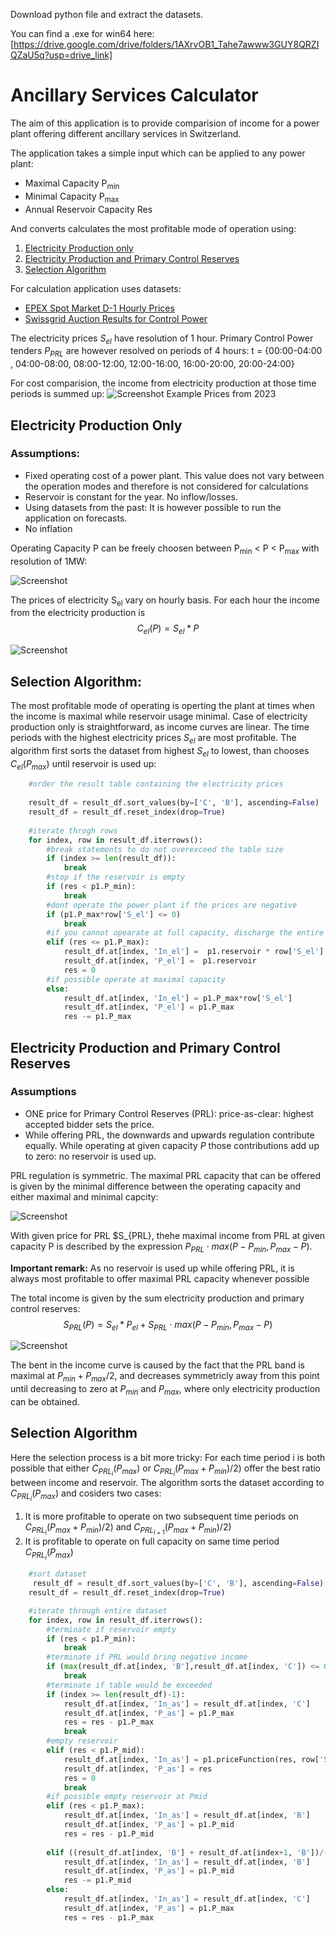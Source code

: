 Download python file and extract the datasets.

You can find a .exe for win64 here: [https://drive.google.com/drive/folders/1AXrvOB1_Tahe7awww3GUY8QRZIQZaU5q?usp=drive_link]

# Ancillary Services Calculator

The aim of this application is to provide comparision of income for a power plant offering different ancillary services in Switzerland.

The application takes a simple input which can be applied to any power plant: 

- Maximal Capacity P<sub>min</sub>
- Minimal Capacity P<sub>max</sub>
- Annual Reservoir Capacity Res

And converts calculates the most profitable mode of operation using:

1. [Electricity Production only](#ElProd)
2. [Electricity Production and Primary Control Reserves](#PRL)
3. [Selection Algorithm](#SelAlg)

For calculation application uses datasets:
- [EPEX Spot Market D-1 Hourly Prices](https://transparency.entsoe.eu/transmission-domain/r2/dayAheadPrices/show?name=&defaultValue=true&viewType=TABLE&areaType=BZN&atch=false&dateTime.dateTime=02.12.2023+00:00|CET|DAY&biddingZone.values=CTY|10YCH-SWISSGRIDZ!BZN|10YCH-SWISSGRIDZ&resolution.values=PT60M&dateTime.timezone=CET_CEST&dateTime.timezone_input=CET+(UTC+1)+/+CEST+(UTC+2))
- [Swissgrid Auction Results for Control Power](https://www.swissgrid.ch/en/home/customers/topics/ancillary-services/tenders.html)

The electricity prices $S_{el}$ have resolution of 1 hour. Primary Control Power tenders $P_{PRL}$ are however resolved on periods of 4 hours: t = {00:00-04:00 , 04:00-08:00, 08:00-12:00, 12:00-16:00, 16:00-20:00, 20:00-24:00}

For cost comparision, the income from electricity production at those time periods is summed up:
![Screenshot](FigurePlots/PriceComp.jpg)
Example Prices from 2023


## Electricity Production Only <a name="ElProd"></a>

### Assumptions:
- Fixed operating cost of a power plant. This value does not vary between the operation modes and therefore is not considered for calculations​
- Reservoir is constant for the year​. No inflow/losses.
- Using datasets from the past: It is however possible to run the application on forecasts. 
- No inflation



Operating Capacity P can be freely choosen between P<sub>min</sub> < P < P<sub>max</sub> with resolution of 1MW: 

![Screenshot](FigurePlots/ElProd.png)

The prices of electricity S<sub>el</sub> vary on hourly basis. For each hour the income from the electricity production is $$C_{el}(P) = S_{el} * P $$

![Screenshot](FigurePlots/ElIncome.png)

## Selection Algorithm: 
The most profitable mode of operating is operting the plant at times when the income is maximal while reservoir usage minimal. Case of electricity production only is straightforward, as income curves are linear. The time periods with the highest electricity prices $S_{el}$ are most profitable. The algorithm first sorts the dataset from highest $S_{el}$ to lowest, than chooses $C_{el}(P_{max})$ until reservoir is used up: 

```python
    #order the result table containing the electricity prices
    
    result_df = result_df.sort_values(by=['C', 'B'], ascending=False)
    result_df = result_df.reset_index(drop=True)
    
    #iterate throgh rows
    for index, row in result_df.iterrows():
        #break statements to do not overexceed the table size
        if (index >= len(result_df)):
            break    
        #stop if the reservoir is empty
        if (res < p1.P_min):
            break
        #dont operate the power plant if the prices are negative 
        if (p1.P_max*row['S_el'] <= 0)
            break
        #if you cannot opearate at full capacity, discharge the entire reservoir 
        elif (res <= p1.P_max):
            result_df.at[index, 'In_el'] =  p1.reservoir * row['S_el'] 
            result_df.at[index, 'P_el'] =  p1.reservoir
            res = 0
        #if possible operate at maximal capacity
        else:
            result_df.at[index, 'In_el'] = p1.P_max*row['S_el'] 
            result_df.at[index, 'P_el'] = p1.P_max
            res -= p1.P_max

```

## Electricity Production and Primary Control Reserves <a name="PRL"></a>

### Assumptions
- ONE price for Primary Control Reserves (PRL): price-as-clear: highest accepted bidder sets the price.
- While offering PRL, the downwards and upwards regulation contribute equally. While operating at given capacity $P$ those contributions add up to zero: no reservoir is used up.

PRL regulation is symmetric. The maximal PRL capacity that can be offered is given by the minimal difference between the operating capacity and either maximal and minimal capcity: 

![Screenshot](FigurePlots/PRLProd.png)

With given price for PRL $S_{PRL}, thehe maximal income from PRL at given capacity P is described by the expression $P_{PRL} \cdot max(P-P_{min}, P_{max}-P)$.

**Important remark:**
As no reservoir is used up while offering PRL, it is always most profitable to offer maximal PRL capacity whenever possible

The total income is given by the sum electricity production and primary control reserves:
$$S_{PRL}(P) =  S_{el} * P_{el} + S_{PRL} \cdot max(P-P_{min}, P_{max}-P)$$


![Screenshot](FigurePlots/PRLIncome.png)

The bent in the income curve is caused by the fact that the PRL band is maximal at $P_{min} + P_{max} / 2$, and decreases symmetricly away from this point until decreasing to zero at $P_{min}$ and $P_{max}$, where only electricity production can be obtained.

## Selection Algorithm

Here the selection process is a bit more tricky: For each time period i is both possible that either $C_{PRL}_i(P_{max})$ or  $C_{PRL}_i(P_{max} + P_{min})/2)$ offer the best ratio between income and reservoir. The algorithm sorts the dataset according to $C_{PRL}_i(P_{max})$ and cosiders two cases: 

1. It is more profitable to operate on two subsequent time periods on $C_{PRL}_i(P_{max} + P_{min})/2)$ and $C_{PRL}_{i+1}(P_{max} + P_{min})/2)$ 
2. It is profitable to operate on full capacity on same time period $C_{PRL}_i(P_{max})$

```python
    #sort dataset
     result_df = result_df.sort_values(by=['C', 'B'], ascending=False)
    result_df = result_df.reset_index(drop=True)

    #iterate through entire dataset
    for index, row in result_df.iterrows():
        #terminate if reservoir empty
        if (res < p1.P_min):
            break
        #terminate if PRL would bring negative income
        if (max(result_df.at[index, 'B'],result_df.at[index, 'C']) <= 0):
            break
        #terminate if table would be exceeded
        if (index >= len(result_df)-1):
            result_df.at[index, 'In_as'] = result_df.at[index, 'C']
            result_df.at[index, 'P_as'] = p1.P_max
            res = res - p1.P_max
            break
        #empty reservoir
        elif (res < p1.P_mid):
            result_df.at[index, 'In_as'] = p1.priceFunction(res, row['S_el'], row['S_prl'])
            result_df.at[index, 'P_as'] = res
            res = 0
            break
        #if possible empty reservoir at Pmid
        elif (res < p1.P_max):
            result_df.at[index, 'In_as'] = result_df.at[index, 'B']
            result_df.at[index, 'P_as'] = p1.P_mid
            res = res - p1.P_mid
        
        elif ((result_df.at[index, 'B'] + result_df.at[index+1, 'B'])/(p1.P_max + p1.P_min) > (result_df.at[index, 'C'])/p1.P_max):
            result_df.at[index, 'In_as'] = result_df.at[index, 'B']
            result_df.at[index, 'P_as'] = p1.P_mid
            res -= p1.P_mid
        else:
            result_df.at[index, 'In_as'] = result_df.at[index, 'C']
            result_df.at[index, 'P_as'] = p1.P_max
            res = res - p1.P_max
```





